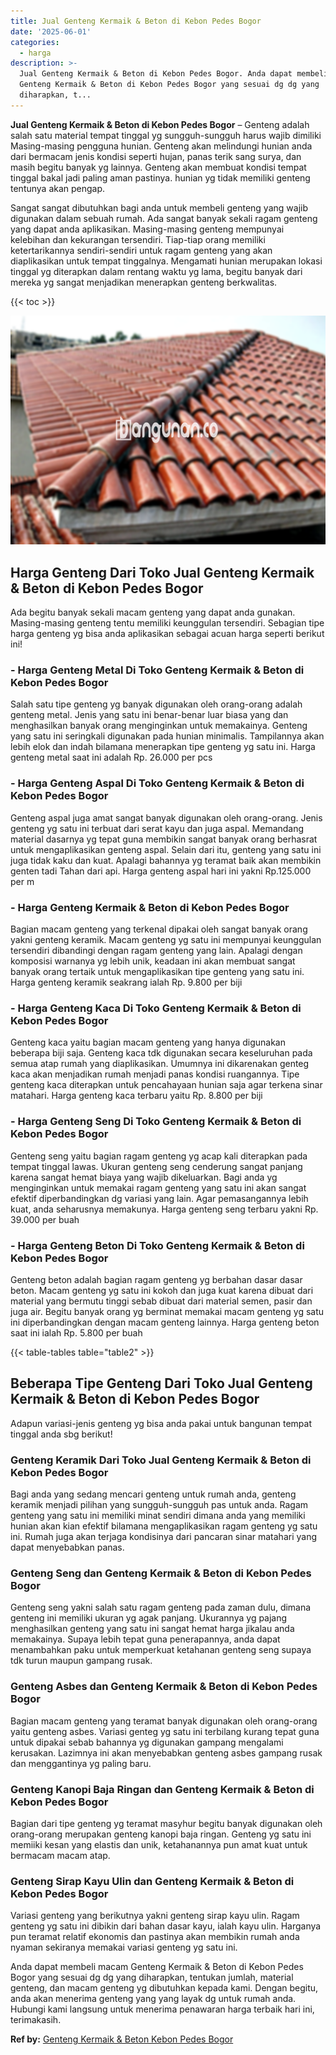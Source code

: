 ```yaml
---
title: Jual Genteng Kermaik & Beton di Kebon Pedes Bogor
date: '2025-06-01'
categories:
  - harga
description: >-
  Jual Genteng Kermaik & Beton di Kebon Pedes Bogor. Anda dapat membeli macam
  Genteng Kermaik & Beton di Kebon Pedes Bogor yang sesuai dg dg yang
  diharapkan, t...
---
```


**Jual Genteng Kermaik & Beton di Kebon Pedes Bogor** – Genteng adalah salah satu material tempat tinggal yg sungguh-sungguh harus wajib dimiliki Masing-masing pengguna hunian. Genteng akan melindungi hunian anda dari bermacam jenis kondisi seperti hujan, panas terik sang surya, dan masih begitu banyak yg lainnya. Genteng akan membuat kondisi tempat tinggal bakal jadi paling aman pastinya. hunian yg tidak memiliki genteng tentunya akan pengap.

Sangat sangat dibutuhkan bagi anda untuk membeli genteng yang wajib digunakan dalam sebuah rumah. Ada sangat banyak sekali ragam genteng yang dapat anda aplikasikan. Masing-masing genteng mempunyai kelebihan dan kekurangan tersendiri. Tiap-tiap orang memiliki ketertarikannya sendiri-sendiri untuk ragam genteng yang akan diaplikasikan untuk tempat tinggalnya. Mengamati hunian merupakan lokasi tinggal yg diterapkan dalam rentang waktu yg lama, begitu banyak dari mereka yg sangat menjadikan menerapkan genteng berkwalitas.

{{< toc >}}

![Jual Genteng Kermaik & Beton di Kebon Pedes Bogor](/images/genteng-minimalis-murah01.png)

## Harga Genteng Dari Toko Jual Genteng Kermaik & Beton di Kebon Pedes Bogor

Ada begitu banyak sekali macam genteng yang dapat anda gunakan. Masing-masing genteng tentu memiliki keunggulan tersendiri. Sebagian tipe harga genteng yg bisa anda aplikasikan sebagai acuan harga seperti berikut ini!

### \- Harga Genteng Metal Di Toko Genteng Kermaik & Beton di Kebon Pedes Bogor

Salah satu tipe genteng yg banyak digunakan oleh orang-orang adalah genteng metal. Jenis yang satu ini benar-benar luar biasa yang dan menghasilkan banyak orang menginginkan untuk memakainya. Genteng yang satu ini seringkali digunakan pada hunian minimalis. Tampilannya akan lebih elok dan indah bilamana menerapkan tipe genteng yg satu ini. Harga genteng metal saat ini adalah Rp. 26.000 per pcs

### \- Harga Genteng Aspal Di Toko Genteng Kermaik & Beton di Kebon Pedes Bogor

Genteng aspal juga amat sangat banyak digunakan oleh orang-orang. Jenis genteng yg satu ini terbuat dari serat kayu dan juga aspal. Memandang material dasarnya yg tepat guna membikin sangat banyak orang berhasrat untuk mengaplikasikan genteng aspal. Selain dari itu, genteng yang satu ini juga tidak kaku dan kuat. Apalagi bahannya yg teramat baik akan membikin genten tadi Tahan dari api. Harga genteng aspal hari ini yakni Rp.125.000 per m

### \- Harga Genteng Kermaik & Beton di Kebon Pedes Bogor

Bagian macam genteng yang terkenal dipakai oleh sangat banyak orang yakni genteng keramik. Macam genteng yg satu ini mempunyai keunggulan tersendiri dibandingi dengan ragam genteng yang lain. Apalagi dengan komposisi warnanya yg lebih unik, keadaan ini akan membuat sangat banyak orang tertaik untuk mengaplikasikan tipe genteng yang satu ini. Harga genteng keramik seakrang ialah Rp. 9.800 per biji

### \- Harga Genteng Kaca Di Toko Genteng Kermaik & Beton di Kebon Pedes Bogor

Genteng kaca yaitu bagian macam genteng yang hanya digunakan beberapa biji saja. Genteng kaca tdk digunakan secara keseluruhan pada semua atap rumah yang diaplikasikan. Umumnya ini dikarenakan genteg kaca akan menjadikan rumah menjadi panas kondisi ruangannya. Tipe genteng kaca diterapkan untuk pencahayaan hunian saja agar terkena sinar matahari. Harga genteng kaca terbaru yaitu Rp. 8.800 per biji

### \- Harga Genteng Seng Di Toko Genteng Kermaik & Beton di Kebon Pedes Bogor

Genteng seng yaitu bagian ragam genteng yg acap kali diterapkan pada tempat tinggal lawas. Ukuran genteng seng cenderung sangat panjang karena sangat hemat biaya yang wajib dikeluarkan. Bagi anda yg menginginkan untuk memakai ragam genteng yang satu ini akan sangat efektif diperbandingkan dg variasi yang lain. Agar pemasangannya lebih kuat, anda seharusnya memakunya. Harga genteng seng terbaru yakni Rp. 39.000 per buah

### \- Harga Genteng Beton Di Toko Genteng Kermaik & Beton di Kebon Pedes Bogor

Genteng beton adalah bagian ragam genteng yg berbahan dasar dasar beton. Macam genteng yg satu ini kokoh dan juga kuat karena dibuat dari material yang bermutu tinggi sebab dibuat dari material semen, pasir dan juga air. Begitu banyak orang yg berminat memakai macam genteng yg satu ini diperbandingkan dengan macam genteng lainnya. Harga genteng beton saat ini ialah Rp. 5.800 per buah

{{< table-tables table="table2" >}}

## Beberapa Tipe Genteng Dari Toko Jual Genteng Kermaik & Beton di Kebon Pedes Bogor

Adapun variasi-jenis genteng yg bisa anda pakai untuk bangunan tempat tinggal anda sbg berikut!

### Genteng Keramik Dari Toko Jual Genteng Kermaik & Beton di Kebon Pedes Bogor

Bagi anda yang sedang mencari genteng untuk rumah anda, genteng keramik menjadi pilihan yang sungguh-sungguh pas untuk anda. Ragam genteng yang satu ini memiliki minat sendiri dimana anda yang memiliki hunian akan kian efektif bilamana mengaplikasikan ragam genteng yg satu ini. Rumah juga akan terjaga kondisinya dari pancaran sinar matahari yang dapat menyebabkan panas.

### Genteng Seng dan Genteng Kermaik & Beton di Kebon Pedes Bogor

Genteng seng yakni salah satu ragam genteng pada zaman dulu, dimana genteng ini memiliki ukuran yg agak panjang. Ukurannya yg pajang menghasilkan genteng yang satu ini sangat hemat harga jikalau anda memakainya. Supaya lebih tepat guna penerapannya, anda dapat menambahkan paku untuk memperkuat ketahanan genteng seng supaya tdk turun maupun gampang rusak.

### Genteng Asbes dan Genteng Kermaik & Beton di Kebon Pedes Bogor

Bagian macam genteng yang teramat banyak digunakan oleh orang-orang yaitu genteng asbes. Variasi genteg yg satu ini terbilang kurang tepat guna untuk dipakai sebab bahannya yg digunakan gampang mengalami kerusakan. Lazimnya ini akan menyebabkan genteng asbes gampang rusak dan menggantinya yg paling baru.

### Genteng Kanopi Baja Ringan dan Genteng Kermaik & Beton di Kebon Pedes Bogor

Bagian dari tipe genteng yg teramat masyhur begitu banyak digunakan oleh orang-orang merupakan genteng kanopi baja ringan. Genteng yg satu ini memiiki kesan yang elastis dan unik, ketahanannya pun amat kuat untuk bermacam macam atap.

### Genteng Sirap Kayu Ulin dan Genteng Kermaik & Beton di Kebon Pedes Bogor

Variasi genteng yang berikutnya yakni genteng sirap kayu ulin. Ragam genteng yg satu ini dibikin dari bahan dasar kayu, ialah kayu ulin. Harganya pun teramat relatif ekonomis dan pastinya akan membikin rumah anda nyaman sekiranya memakai variasi genteng yg satu ini.

Anda dapat membeli macam Genteng Kermaik & Beton di Kebon Pedes Bogor yang sesuai dg dg yang diharapkan, tentukan jumlah, material genteng, dan macam genteng yg dibutuhkan kepada kami. Dengan begitu, anda akan menerima genteng yang yang layak dg untuk rumah anda. Hubungi kami langsung untuk menerima penawaran harga terbaik hari ini, terimakasih.

**Ref by:**  [Genteng Kermaik & Beton  Kebon Pedes Bogor](https://id.wikipedia.org/wiki/Genteng)
